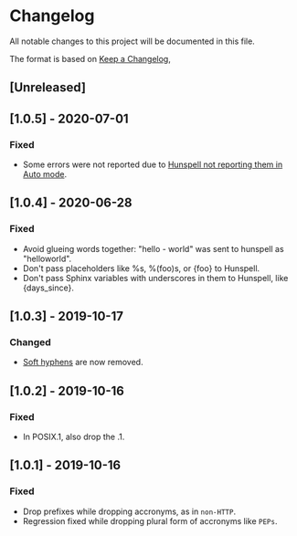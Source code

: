 # Changelog

All notable changes to this project will be documented in this file.

The format is based on [Keep a Changelog](https://keepachangelog.com/en/1.0.0/),


## [Unreleased]

## [1.0.5] - 2020-07-01
### Fixed

- Some errors were not reported due to [Hunspell not reporting them in
  Auto mode](https://github.com/hunspell/hunspell/issues/655).

## [1.0.4] - 2020-06-28

### Fixed

- Avoid glueing words together: "hello - world" was sent to hunspell as "helloworld".
- Don't pass placeholders like %s, %(foo)s, or {foo} to Hunspell.
- Don't pass Sphinx variables with underscores in them to Hunspell, like {days_since}.

## [1.0.3] - 2019-10-17

### Changed

- [Soft hyphens](https://en.wikipedia.org/wiki/Soft_hyphen) are now removed.

## [1.0.2] - 2019-10-16

### Fixed

- In POSIX.1, also drop the .1.

## [1.0.1] - 2019-10-16

### Fixed

- Drop prefixes while dropping accronyms, as in `non-HTTP`.
- Regression fixed while dropping plural form of accronyms like `PEPs`.
